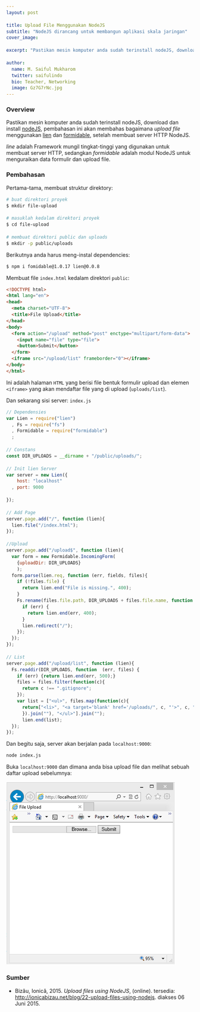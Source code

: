 ```yaml
---
layout: post

title: Upload File Menggunakan NodeJS
subtitle: "NodeJS dirancang untuk membangun aplikasi skala jaringan"
cover_image:

excerpt: "Pastikan mesin komputer anda sudah terinstall nodeJS, download dan install [nodeJS](https://nodejs.org), pembahasan ini akan membahas bagaimana *upload file* menggunakan [lien](https://github.com/LienJS/Lien) dan [formidable](https://github.com/felixge/node-formidable), setelah membuat server HTTP NodeJS."

author:
  name: M. Saiful Mukharom
  twitter: saifulindo
  bio: Teacher, Networking
  image: Gz7G7rNc.jpg
---
```


### Overview
Pastikan mesin komputer anda sudah terinstall nodeJS, download dan install [nodeJS](https://nodejs.org), pembahasan ini akan membahas bagaimana *upload file* menggunakan [lien](https://github.com/LienJS/Lien) dan [formidable](https://github.com/felixge/node-formidable), setelah membuat server HTTP NodeJS.

*line* adalah Framework mungil tingkat-tinggi yang digunakan untuk membuat server HTTP, sedangkan *formidable* adalah modul NodeJS untuk menguraikan data formulir dan upload file.

### Pembahasan
Pertama-tama, membuat struktur direktory:

```bash
# buat direktori proyek
$ mkdir file-upload

# masuklah kedalam direktori proyek
$ cd file-upload

# membuat direktori public dan uploads
$ mkdir -p public/uploads
```

Berikutnya anda harus meng-instal dependencies:

```bash
$ npm i fomidable@1.0.17 lien@0.0.8
```

Membuat file `index.html` kedalam direktori `public`:

```html
<!DOCTYPE html>
<html lang="en">
<head>
  <meta charset="UTF-8">
  <title>File Upload</title>
</head>
<body>
  <form action="/upload" method="post" enctype="multipart/form-data">
    <input name="file" type="file">
    <button>Submit</button>
  </form>
  <iframe src="/upload/list" frameborder="0"></iframe>
</body>
</html>
```
Ini adalah halaman `HTML` yang berisi file bentuk formulir upload dan elemen `<iframe>` yang akan mendaftar file yang di upload (`uploads/list`).

Dan sekarang sisi server: `index.js`

```javascript
// Dependensies
var Lien = require("lien")
  , Fs = require("fs")
  , Formidable = require("formidable")
  ;

// Constans
const DIR_UPLOADS = __dirname + "/public/uploads/";

// Init lien Server
var server = new Lien({
    host: "localhost"
  , port: 9000

});

// Add Page
server.page.add("/", function (lien){
  lien.file("/index.html");
});

//Upload 
server.page.add("/upload$", function (lien){
  var form = new Formidable.IncomingForm(
    {uploadDir: DIR_UPLOADS}
    );
  form.parse(lien.req, function (err, fields, files){
    if (!files.file) {
      return lien.end("File is missing.", 400);
    }
    Fs.rename(files.file.path, DIR_UPLOADS + files.file.name, function (err){
      if (err) {
        return lien.end(err, 400);
      }
      lien.redirect("/");
    });
  });
});

// List
server.page.add("/upload/list", function (lien){
  Fs.readdir(DIR_UPLOADS, function  (err, files) {
    if (err) {return lien.end(err, 500);}
    files = files.filter(function(c){
      return c !== ".gitignore";
    });
    var list = ["<ul>", files.map(function(c){
      return["<li>", "<a target='blank' href='/uploads/", c, "'>", c, "</a></li>"].join("");
      }).join(""), "</ul>"].join("");
      lien.end(list);
  });
});
```

Dan begitu saja, server akan berjalan pada `localhost:9000`:

```bash
node index.js
```

Buka `localhost:9000` dan dimana anda bisa upload file dan melihat sebuah daftar upload sebelumnya:

<div class="full zoomable"><img src="/images/upload.png"></div>

### Sumber
- Bizău, Ionică,  2015. *Upload files using NodeJS*, (online). tersedia: http://ionicabizau.net/blog/22-upload-files-using-nodejs. diakses 06 Juni 2015.
